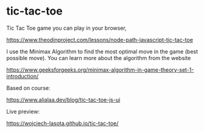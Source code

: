 # tic-tac-toe

Tic Tac Toe game you can play in your browser,

https://www.theodinproject.com/lessons/node-path-javascript-tic-tac-toe

I use the Minimax Algorithm to find the most optimal move in the game (best possible move). You can learn more about the algorithm from the website

https://www.geeksforgeeks.org/minimax-algorithm-in-game-theory-set-1-introduction/

Based on course:


https://www.alialaa.dev/blog/tic-tac-toe-js-ui


Live preview:

https://wojciech-lasota.github.io/tic-tac-toe/
